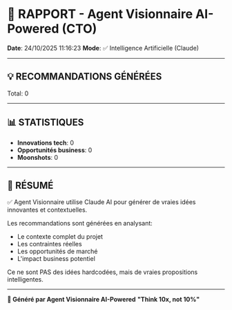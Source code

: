 # 🚀 RAPPORT - Agent Visionnaire AI-Powered (CTO)

**Date**: 24/10/2025 11:16:23
**Mode**: ✅ Intelligence Artificielle (Claude)

---

## 💡 RECOMMANDATIONS GÉNÉRÉES

Total: 0



---

## 📊 STATISTIQUES

- **Innovations tech**: 0
- **Opportunités business**: 0
- **Moonshots**: 0

---

## 🎯 RÉSUMÉ

✅ Agent Visionnaire utilise Claude AI pour générer de vraies idées innovantes et contextuelles.

Les recommandations sont générées en analysant:
- Le contexte complet du projet
- Les contraintes réelles
- Les opportunités de marché
- L'impact business potentiel

Ce ne sont PAS des idées hardcodées, mais de vraies propositions intelligentes.

---

**🚀 Généré par Agent Visionnaire AI-Powered**
**"Think 10x, not 10%"**
